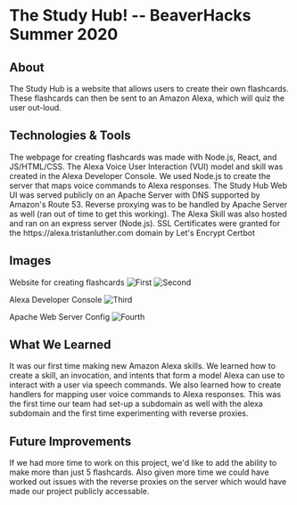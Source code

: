 <h1>The Study Hub! -- BeaverHacks Summer 2020</h1>

<h2>About</h2>
  The Study Hub is a website that allows users to create their own flashcards. These flashcards can then be sent to an Amazon Alexa, which will quiz the user out-loud. 

<h2>Technologies & Tools</h2>
  The webpage for creating flashcards was made with Node.js, React, and JS/HTML/CSS. 
  The Alexa Voice User Interaction (VUI) model and skill was created in the Alexa Developer Console.
  We used Node.js to create the server that maps voice commands to Alexa responses.
  The Study Hub Web UI was served publicly on an Apache Server with DNS supported by Amazon's Route 53. 
  Reverse proxying was to be handled by Apache Server as well (ran out of time to get this working).
  The Alexa Skill was also hosted and ran on an express server (Node.js).
  SSL Certificates were granted for the https://alexa.tristanluther.com domain by Let's Encrypt Certbot
  
<h2>Images</h2>

  Website for creating flashcards
  ![First](https://cdn.discordapp.com/attachments/723233269449097328/724375068351922286/Annotation_2020-06-21_142711.png)
  ![Second](https://cdn.discordapp.com/attachments/723233269449097328/724375080339243108/Annotation_2020-06-21_142712.png)
  
  Alexa Developer Console
  ![Third](https://user-images.githubusercontent.com/43560455/85236828-43cb6d80-b3d6-11ea-937c-4db6b5f05f37.png)

  Apache Web Server Config
  ![Fourth](https://tristanluther.com/beaverhacks/capture.PNG)

<h2>What We Learned</h2>
  It was our first time making new Amazon Alexa skills. We learned how to create a skill, an invocation, and intents that form a model Alexa can use to interact with a user via speech commands. We also learned how to create handlers for mapping user voice commands to Alexa responses. This was the first time our team had set-up a subdomain as well with the alexa subdomain and the first time experimenting with reverse proxies.
  
<h2>Future Improvements</h2>
  If we had more time to work on this project, we'd like to add the ability to make more than just 5 flashcards. Also given more time we could have worked out issues with the reverse proxies on the server which would have made our project publicly accessable.
